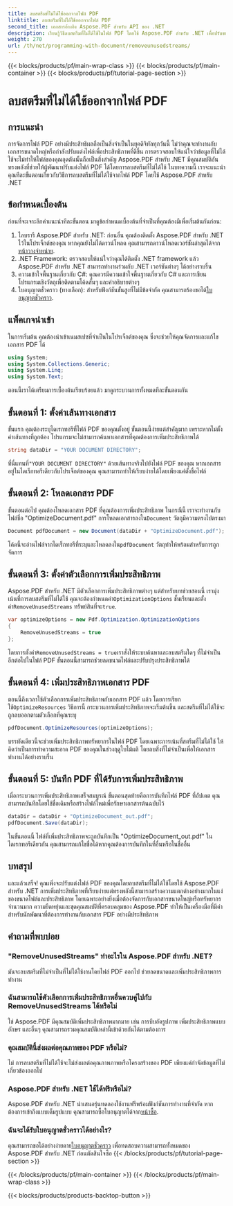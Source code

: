 ```yaml
---
title: ลบสตรีมที่ไม่ได้ใช้ออกจากไฟล์ PDF
linktitle: ลบสตรีมที่ไม่ได้ใช้ออกจากไฟล์ PDF
second_title: เอกสารอ้างอิง Aspose.PDF สำหรับ API ของ .NET
description: เรียนรู้วิธีลบสตรีมที่ไม่ได้ใช้ในไฟล์ PDF โดยใช้ Aspose.PDF สำหรับ .NET เพื่อปรับขนาดและประสิทธิภาพการทำงานของไฟล์ให้เหมาะสม
weight: 270
url: /th/net/programming-with-document/removeunusedstreams/
---
```


{{< blocks/products/pf/main-wrap-class >}}
{{< blocks/products/pf/main-container >}}
{{< blocks/products/pf/tutorial-page-section >}}

# ลบสตรีมที่ไม่ได้ใช้ออกจากไฟล์ PDF

## การแนะนำ

การจัดการไฟล์ PDF อย่างมีประสิทธิผลถือเป็นสิ่งจำเป็นในยุคดิจิทัลทุกวันนี้ ไม่ว่าคุณจะทำงานกับเอกสารขนาดใหญ่หรือกำลังปรับแต่งไฟล์เพื่อประสิทธิภาพที่ดีขึ้น การตรวจสอบให้แน่ใจว่าข้อมูลที่ไม่ได้ใช้จะไม่ทำให้ไฟล์ของคุณอุดตันนั้นถือเป็นสิ่งสำคัญ Aspose.PDF สำหรับ .NET มีคุณสมบัติอันทรงพลังที่ช่วยให้ผู้พัฒนาปรับแต่งไฟล์ PDF ได้โดยการลบสตรีมที่ไม่ได้ใช้ ในบทความนี้ เราจะแนะนำคุณทีละขั้นตอนเกี่ยวกับวิธีการลบสตรีมที่ไม่ได้ใช้จากไฟล์ PDF โดยใช้ Aspose.PDF สำหรับ .NET

## ข้อกำหนดเบื้องต้น

ก่อนที่จะเจาะลึกคำแนะนำทีละขั้นตอน มาดูข้อกำหนดเบื้องต้นที่จำเป็นที่คุณต้องมีเพื่อเริ่มต้นกันก่อน:

1.  ไลบรารี Aspose.PDF สำหรับ .NET: ก่อนอื่น คุณต้องติดตั้ง Aspose.PDF สำหรับ .NET ไว้ในโปรเจ็กต์ของคุณ หากคุณยังไม่ได้ดาวน์โหลด คุณสามารถดาวน์โหลดเวอร์ชันล่าสุดได้จาก[หน้าวางจำหน่าย](https://releases.aspose.com/pdf/net/).
2. .NET Framework: ตรวจสอบให้แน่ใจว่าคุณได้ติดตั้ง .NET framework แล้ว Aspose.PDF สำหรับ .NET สามารถทำงานร่วมกับ .NET เวอร์ชันต่างๆ ได้อย่างราบรื่น
3. ความเข้าใจพื้นฐานเกี่ยวกับ C#: คุณควรมีความเข้าใจพื้นฐานเกี่ยวกับ C# และการเขียนโปรแกรมเชิงวัตถุเพื่อติดตามโค้ดสั้นๆ และคำอธิบายต่างๆ
4.  ใบอนุญาตชั่วคราว (ทางเลือก): สำหรับฟังก์ชันขั้นสูงที่ไม่มีข้อจำกัด คุณสามารถร้องขอได้[ใบอนุญาตชั่วคราว](https://purchase.aspose.com/temporary-license/).


## แพ็คเกจนำเข้า

ในการเริ่มต้น คุณต้องนำเข้าเนมสเปซที่จำเป็นในโปรเจ็กต์ของคุณ ซึ่งจะช่วยให้คุณจัดการและแก้ไขเอกสาร PDF ได้

```csharp
using System;
using System.Collections.Generic;
using System.Linq;
using System.Text;
```

ตอนนี้เราได้เตรียมการเบื้องต้นเรียบร้อยแล้ว มาดูกระบวนการทั้งหมดทีละขั้นตอนกัน

## ขั้นตอนที่ 1: ตั้งค่าเส้นทางเอกสาร

ขั้นแรก คุณต้องระบุไดเรกทอรีที่ไฟล์ PDF ของคุณตั้งอยู่ ขั้นตอนนี้ง่ายแต่สำคัญมาก เพราะหากไม่ตั้งค่าเส้นทางที่ถูกต้อง โปรแกรมจะไม่สามารถค้นหาเอกสารที่คุณต้องการเพิ่มประสิทธิภาพได้

```csharp
string dataDir = "YOUR DOCUMENT DIRECTORY";
```

 ที่นี่แทนที่`"YOUR DOCUMENT DIRECTORY"` ด้วยเส้นทางจริงไปยังไฟล์ PDF ของคุณ หากเอกสารอยู่ในไดเร็กทอรีเดียวกับโปรเจ็กต์ของคุณ คุณสามารถทำให้เรียบง่ายได้โดยเพียงแค่ตั้งชื่อไฟล์

## ขั้นตอนที่ 2: โหลดเอกสาร PDF

ขั้นตอนต่อไป คุณต้องโหลดเอกสาร PDF ที่คุณต้องการเพิ่มประสิทธิภาพ ในกรณีนี้ เราจะทำงานกับไฟล์ชื่อ "OptimizeDocument.pdf" การโหลดเอกสารลงใน`Document` วัตถุมีความตรงไปตรงมา

```csharp
Document pdfDocument = new Document(dataDir + "OptimizeDocument.pdf");
```

 โค้ดนี้จะอ่านไฟล์จากไดเร็กทอรีที่ระบุและโหลดลงใน`pdfDocument` วัตถุทำให้พร้อมสำหรับการถูกจัดการ

## ขั้นตอนที่ 3: ตั้งค่าตัวเลือกการเพิ่มประสิทธิภาพ

 Aspose.PDF สำหรับ .NET มีตัวเลือกการเพิ่มประสิทธิภาพต่างๆ แต่สำหรับบทช่วยสอนนี้ เรามุ่งเน้นที่การลบสตรีมที่ไม่ได้ใช้ คุณจะต้องกำหนดค่า`OptimizationOptions` ชั้นเรียนและตั้งค่า`RemoveUnusedStreams` ทรัพย์สินที่จะ`true`.

```csharp
var optimizeOptions = new Pdf.Optimization.OptimizationOptions
{
    RemoveUnusedStreams = true
};
```

 โดยการตั้งค่า`RemoveUnusedStreams = true`เราสั่งให้ระบบค้นหาและลบสตรีมใดๆ ที่ไม่จำเป็นอีกต่อไปในไฟล์ PDF ขั้นตอนนี้สามารถช่วยลดขนาดไฟล์และปรับปรุงประสิทธิภาพได้

## ขั้นตอนที่ 4: เพิ่มประสิทธิภาพเอกสาร PDF

 ตอนนี้ถึงเวลาใช้ตัวเลือกการเพิ่มประสิทธิภาพกับเอกสาร PDF แล้ว โดยการเรียกใช้`OptimizeResources` วิธีการนี้ กระบวนการเพิ่มประสิทธิภาพจะเริ่มต้นขึ้น และสตรีมที่ไม่ได้ใช้จะถูกลบออกตามตัวเลือกที่คุณระบุ

```csharp
pdfDocument.OptimizeResources(optimizeOptions);
```

บรรทัดเดียวนี้จะช่วยเพิ่มประสิทธิภาพทรัพยากรในไฟล์ PDF โดยเฉพาะการเน้นที่สตรีมที่ไม่ได้ใช้ ให้คิดว่าเป็นการทำความสะอาด PDF ของคุณในช่วงฤดูใบไม้ผลิ โดยลบสิ่งที่ไม่จำเป็นเพื่อให้เอกสารทำงานได้อย่างราบรื่น

## ขั้นตอนที่ 5: บันทึก PDF ที่ได้รับการเพิ่มประสิทธิภาพ

เมื่อกระบวนการเพิ่มประสิทธิภาพเสร็จสมบูรณ์ ขั้นตอนสุดท้ายคือการบันทึกไฟล์ PDF ที่อัปเดต คุณสามารถบันทึกโดยใช้ชื่อเดิมหรือสร้างไฟล์ใหม่เพื่อรักษาเอกสารต้นฉบับไว้

```csharp
dataDir = dataDir + "OptimizeDocument_out.pdf";
pdfDocument.Save(dataDir);
```

ในขั้นตอนนี้ ไฟล์ที่เพิ่มประสิทธิภาพจะถูกบันทึกเป็น "OptimizeDocument_out.pdf" ในไดเรกทอรีเดียวกัน คุณสามารถแก้ไขชื่อได้หากคุณต้องการบันทึกในที่อื่นหรือในชื่ออื่น

## บทสรุป

และแล้วเสร็จ! คุณเพิ่งจะปรับแต่งไฟล์ PDF ของคุณโดยลบสตรีมที่ไม่ได้ใช้โดยใช้ Aspose.PDF สำหรับ .NET การเพิ่มประสิทธิภาพที่เรียบง่ายแต่ทรงพลังนี้สามารถสร้างความแตกต่างอย่างมากในแง่ของขนาดไฟล์และประสิทธิภาพ โดยเฉพาะอย่างยิ่งเมื่อต้องจัดการกับเอกสารขนาดใหญ่หรือทรัพยากรจำนวนมาก ความยืดหยุ่นและชุดคุณสมบัติที่ครอบคลุมของ Aspose.PDF ทำให้เป็นเครื่องมือที่มีค่าสำหรับนักพัฒนาที่ต้องการทำงานกับเอกสาร PDF อย่างมีประสิทธิภาพ

## คำถามที่พบบ่อย

### "RemoveUnusedStreams" ทำอะไรใน Aspose.PDF สำหรับ .NET?
มันจะลบสตรีมที่ไม่จำเป็นที่ไม่ได้ใช้งานโดยไฟล์ PDF ออกไป ช่วยลดขนาดและเพิ่มประสิทธิภาพการทำงาน

### ฉันสามารถใช้ตัวเลือกการเพิ่มประสิทธิภาพอื่นควบคู่ไปกับ RemoveUnusedStreams ได้หรือไม่
ใช่ Aspose.PDF มีคุณสมบัติเพิ่มประสิทธิภาพมากมาย เช่น การบีบอัดรูปภาพ เพิ่มประสิทธิภาพแบบอักษร และอื่นๆ คุณสามารถรวมคุณสมบัติเหล่านี้เข้าด้วยกันได้ตามต้องการ

### คุณสมบัตินี้ส่งผลต่อคุณภาพของ PDF หรือไม่?
ไม่ การลบสตรีมที่ไม่ได้ใช้จะไม่ส่งผลต่อคุณภาพภาพหรือโครงสร้างของ PDF เพียงแค่กำจัดข้อมูลที่ไม่เกี่ยวข้องออกไป

### Aspose.PDF สำหรับ .NET ใช้ได้ฟรีหรือไม่?
 Aspose.PDF สำหรับ .NET นำเสนอรุ่นทดลองใช้งานฟรีพร้อมฟังก์ชันการทำงานที่จำกัด หากต้องการเข้าถึงแบบเต็มรูปแบบ คุณสามารถซื้อใบอนุญาตได้จาก[หน้าซื้อ](https://purchase.aspose.com/buy).

### ฉันจะได้รับใบอนุญาตชั่วคราวได้อย่างไร?
 คุณสามารถขอได้อย่างง่ายดาย[ใบอนุญาตชั่วคราว](https://purchase.aspose.com/temporary-license/) เพื่อทดสอบความสามารถทั้งหมดของ Aspose.PDF สำหรับ .NET ก่อนตัดสินใจซื้อ
{{< /blocks/products/pf/tutorial-page-section >}}

{{< /blocks/products/pf/main-container >}}
{{< /blocks/products/pf/main-wrap-class >}}

{{< blocks/products/products-backtop-button >}}
